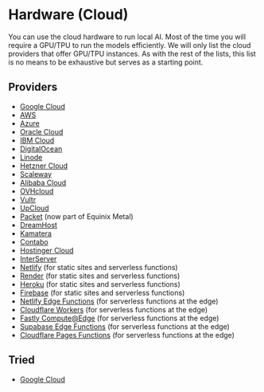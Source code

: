 # Hardware (Cloud)

You can use the cloud hardware to run local AI.
Most of the time you will require a GPU/TPU to run the models efficiently.
We will only list the cloud providers that offer GPU/TPU instances.
As with the rest of the lists, this list is no means to be exhaustive but serves as a starting point.

## Providers

* [Google Cloud](https://cloud.google.com/)
* [AWS](https://aws.amazon.com/)
* [Azure](https://azure.microsoft.com/)
* [Oracle Cloud](https://www.oracle.com/cloud/)
* [IBM Cloud](https://www.ibm.com/cloud)
* [DigitalOcean](https://www.digitalocean.com/)
* [Linode](https://www.linode.com/)
* [Hetzner Cloud](https://www.hetzner.com/cloud)
* [Scaleway](https://www.scaleway.com/)
* [Alibaba Cloud](https://www.alibabacloud.com/)
* [OVHcloud](https://www.ovhcloud.com/)
* [Vultr](https://www.vultr.com/)
* [UpCloud](https://www.upcloud.com/)
* [Packet](https://www.packet.com/) (now part of Equinix Metal)
* [DreamHost](https://www.dreamhost.com/cloud/)
* [Kamatera](https://www.kamatera.com/)
* [Contabo](https://contabo.com/en/)
* [Hostinger Cloud](https://www.hostinger.com/cloud-hosting)
* [InterServer](https://www.interserver.net/)
* [Netlify](https://www.netlify.com/) (for static sites and serverless functions)
* [Render](https://render.com/) (for static sites and serverless functions)
* [Heroku](https://www.heroku.com/) (for static sites and serverless functions)
* [Firebase](https://firebase.google.com/) (for static sites and serverless functions)
* [Netlify Edge Functions](https://www.netlify.com/products/edge-functions/) (for serverless functions at the edge)
* [Cloudflare Workers](https://workers.cloudflare.com/) (for serverless functions at the edge)
* [Fastly Compute@Edge](https://www.fastly.com/products/compute) (for serverless functions at the edge)
* [Supabase Edge Functions](https://supabase.com/docs/guides/functions) (for serverless functions at the edge)
* [Cloudflare Pages Functions](https://developers.cloudflare.com/pages/functions/) (for serverless functions at the
  edge)

## Tried

* [Google Cloud](https://cloud.google.com/)
